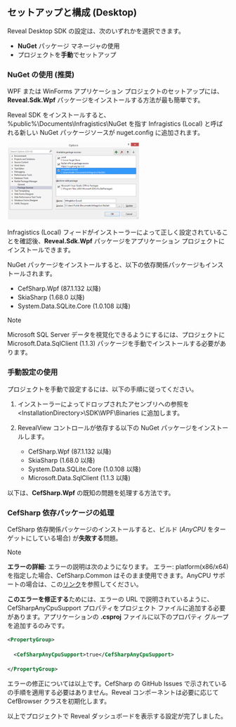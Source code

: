 ## セットアップと構成 (Desktop)

Reveal Desktop SDK の設定は、次のいずれかを選択できます。

  - **NuGet** パッケージ マネージャの使用
  - プロジェクトを**手動**でセットアップ

### NuGet の使用 (推奨)

WPF または WinForms アプリケーション プロジェクトのセットアップには、**Reveal.Sdk.Wpf** パッケージをインストールする方法が最も簡単です。

Reveal SDK をインストールすると、%public%\\Documents\\Infragistics\\NuGet を指す
Infragistics (Local) と呼ばれる新しい NuGet パッケージソースが nuget.config に追加されます。

<img src="images/addingNugetPackage_desktop.png" alt="addingNugetPackage\_desktop" width="60%"/>

Infragistics (Local) フィードがインストーラーによって正しく設定されていることを確認後、**Reveal.Sdk.Wpf** パッケージをアプリケーション プロジェクトにインストールできます。

NuGet パッケージをインストールすると、以下の依存関係パッケージもインストールされます。

  - CefSharp.Wpf (87.1.132 以降)
  - SkiaSharp (1.68.0 以降)
  - System.Data.SQLite.Core (1.0.108 以降)

> [!NOTE]
> Microsoft SQL Server データを視覚化できるようにするには、プロジェクトに Microsoft.Data.SqlClient (1.1.3) パッケージを手動でインストールする必要があります。

### 手動設定の使用

プロジェクトを手動で設定するには、以下の手順に従ってください。

1.  インストーラーによってドロップされたアセンブリへの参照を \<InstallationDirectory\>\\SDK\\WPF\\Binaries に追加します。

2.  RevealView コントロールが依存する以下の NuGet パッケージをインストールします。
      - CefSharp.Wpf (87.1.132 以降)
      - SkiaSharp (1.68.0 以降)
      - System.Data.SQLite.Core (1.0.108 以降)
      - Microsoft.Data.SqlClient (1.1.3 以降)

以下は、**CefSharp.Wpf** の既知の問題を処理する方法です。

<a name='cefsharp-fix'></a>
### CefSharp 依存パッケージの処理

CefSharp 依存関係パッケージのインストールすると、ビルド (*AnyCPU* をターゲットにしている場合) が**失敗する**問題。

> [!NOTE]
> **エラーの詳細:** エラーの説明は次のようになります。
エラー: platform(x86/x64)を指定した場合、CefSharp.Common はそのまま使用できます。AnyCPU サポートの場合は、この[リンク](https://github.com/cefsharp/CefSharp/issues/1714)を参照してください。

**このエラーを修正する**ためには、エラーの URL で説明されているように、CefSharpAnyCpuSupport プロパティをプロジェクト ファイルに追加する必要があります。アプリケーションの **.csproj** ファイルに以下のプロパティ グループを追加するのみです。

``` xml
<PropertyGroup>

  <CefSharpAnyCpuSupport>true</CefSharpAnyCpuSupport>

</PropertyGroup>
```

エラーの修正については以上です。CefSharp の GitHub Issues で示されている の手順を適用する必要はありません。Reveal コンポーネントは必要に応じて CefBrowser クラスを初期化します。

以上でプロジェクトで Reveal ダッシュボードを表示する設定が完了しました。
